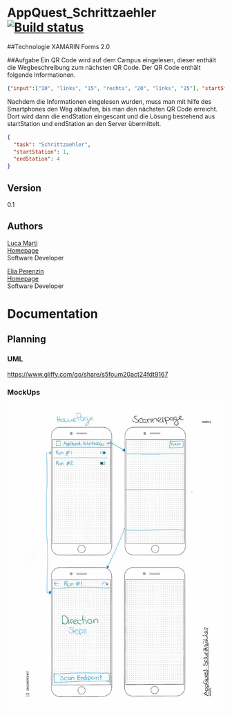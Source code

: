 # AppQuest_Schrittzaehler [![Build status](https://ci.appveyor.com/api/projects/status/fjwwcht4utkih37r?svg=true)](https://ci.appveyor.com/project/zperee/appquest-schrittzaehler)

##Technologie
XAMARIN Forms 2.0

##Aufgabe
Ein QR Code wird auf dem Campus eingelesen, dieser enthält die Wegbeschreibung zum nächsten QR Code. Der QR Code enthält folgende Informationen. 
```json
{"input":["10", "links", "15", "rechts", "20", "links", "25"], "startStation" :1}
```
Nachdem die Informationen eingelesen wurden, muss man mit hilfe des Smartphones den Weg ablaufen, bis man den nächsten QR Code erreicht. Dort wird dann die endStation eingescant und die Lösung bestehend aus startStation und endStation an den Server übermittelt. 
```json
{
  "task": "Schrittzaehler",
  "startStation": 1,
  "endStation": 4
}
```
## Version
0.1

## Authors 
[Luca Marti](https://github.com/zmartl)  
[Homepage](https://www.luca-marti.ch)  
Software Developer
 
[Elia Perenzin](https://github.com/zperee)  
[Homepage](http://eliaperenzin.ch/)  
Software Developer

# Documentation
## Planning
### UML
https://www.gliffy.com/go/share/s5foum20act24fdt9167
### MockUps
![MockUps](https://raw.githubusercontent.com/zperee/AppQuest_Schrittzaehler/master/Documentation/Planning/MockUp/MockUp_AppQuest_Schrittzaehler.jpg)
